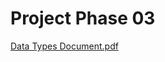 # Project Phase 03
[Data Types Document.pdf](https://github.com/user-attachments/files/17034767/Data.Types.Document.pdf)
